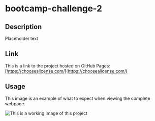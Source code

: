 # bootcamp-challenge-2

## Description

Placeholder text

## Link

This is a link to the project hosted on GitHub Pages: [https://choosealicense.com/](https://choosealicense.com/)

## Usage

This image is an example of what to expect when viewing the complete webpage.

![This is a working image of this project](assets/images/01-html-css-git-homework-demo.png)